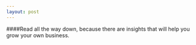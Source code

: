```yaml
---
layout: post
---
```


####Read all the way down, because there are insights that will help you grow your own business.
